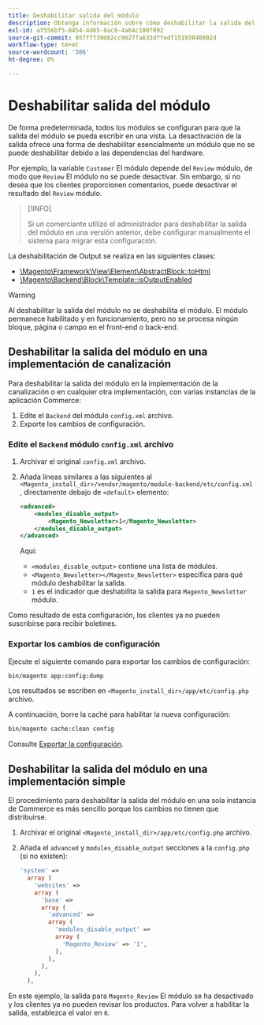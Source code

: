 ```yaml
---
title: Deshabilitar salida del módulo
description: Obtenga información sobre cómo deshabilitar la salida del módulo.
exl-id: af556bf5-8454-4d65-8ac8-4a64c108f092
source-git-commit: 95ffff39d82cc9027fa633dffedf15193040802d
workflow-type: tm+mt
source-wordcount: '386'
ht-degree: 0%

---
```


# Deshabilitar salida del módulo

De forma predeterminada, todos los módulos se configuran para que la salida del módulo se pueda escribir en una vista. La desactivación de la salida ofrece una forma de deshabilitar esencialmente un módulo que no se puede deshabilitar debido a las dependencias del hardware.

Por ejemplo, la variable `Customer` El módulo depende del `Review` módulo, de modo que `Review` El módulo no se puede desactivar. Sin embargo, si no desea que los clientes proporcionen comentarios, puede desactivar el resultado del `Review` módulo.

>[!INFO]
>
>Si un comerciante utilizó el administrador para deshabilitar la salida del módulo en una versión anterior, debe configurar manualmente el sistema para migrar esta configuración.

La deshabilitación de Output se realiza en las siguientes clases:

- [\Magento\Framework\View\Element\AbstractBlock::toHtml](https://github.com/magento/magento2/blob/36097739bbb0b8939ad9a2a0dadee64318153dca/lib/internal/Magento/Framework/View/Element/AbstractBlock.php#L651)
- [\Magento\Backend\Block\Template::isOutputEnabled](https://github.com/magento/magento2/blob/0c786907ffe03d0e2990612eec16ee58b00379c5/app/code/Magento/Backend/Block/Template.php#L96)

>[!WARNING]
>
>Al deshabilitar la salida del módulo no se deshabilita el módulo. El módulo permanece habilitado y en funcionamiento, pero no se procesa ningún bloque, página o campo en el front-end o back-end.

## Deshabilitar la salida del módulo en una implementación de canalización

Para deshabilitar la salida del módulo en la implementación de la canalización o en cualquier otra implementación, con varias instancias de la aplicación Commerce:

1. Edite el `Backend` del módulo `config.xml` archivo.
1. Exporte los cambios de configuración.

### Edite el `Backend` módulo `config.xml` archivo

1. Archivar el original `config.xml` archivo.
1. Añada líneas similares a las siguientes al `<Magento_install_dir>/vendor/magento/module-backend/etc/config.xml` , directamente debajo de `<default>` elemento:

   ```xml
   <advanced>
       <modules_disable_output>
           <Magento_Newsletter>1</Magento_Newsletter>
       </modules_disable_output>
   </advanced>
   ```

   Aquí:

   - `<modules_disable_output>` contiene una lista de módulos.
   - `<Magento_Newsletter></Magento_Newsletter>` especifica para qué módulo deshabilitar la salida.
   - `1` es el indicador que deshabilita la salida para `Magento_Newsletter` módulo.

Como resultado de esta configuración, los clientes ya no pueden suscribirse para recibir boletines.

### Exportar los cambios de configuración

Ejecute el siguiente comando para exportar los cambios de configuración:

```bash
bin/magento app:config:dump
```

Los resultados se escriben en `<Magento_install_dir>/app/etc/config.php` archivo.

A continuación, borre la caché para habilitar la nueva configuración:

```bash
bin/magento cache:clean config
```

Consulte [Exportar la configuración](../cli/export-configuration.md).

## Deshabilitar la salida del módulo en una implementación simple

El procedimiento para deshabilitar la salida del módulo en una sola instancia de Commerce es más sencillo porque los cambios no tienen que distribuirse.

1. Archivar el original `<Magento_install_dir>/app/etc/config.php` archivo.
1. Añada el `advanced` y `modules_disable_output` secciones a la `config.php` (si no existen):

   ```php
   'system' =>
     array (
       'websites' =>
       array (
         'base' =>
         array (
           'advanced' =>
           array (
             'modules_disable_output' =>
             array (
               'Magento_Review' => '1',
             ),
           ),
         ),
       ),
     ),
   ```

En este ejemplo, la salida para `Magento_Review` El módulo se ha desactivado y los clientes ya no pueden revisar los productos.
Para volver a habilitar la salida, establezca el valor en `0`.
